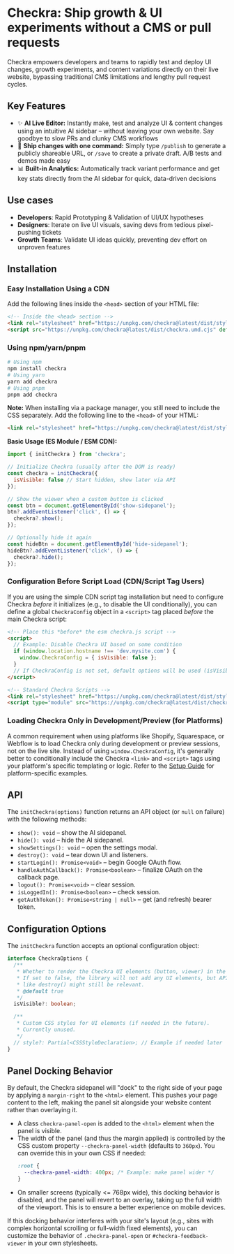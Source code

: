 # Checkra: Ship growth & UI experiments without a CMS or pull requests

Checkra empowers developers and teams to rapidly test and deploy UI changes, growth experiments, and content variations directly on their live website, bypassing traditional CMS limitations and lengthy pull request cycles.


## Key Features

*   ✨ **AI Live Editor:** Instantly make, test and analyze UI & content changes using an intuitive AI sidebar – without leaving your own website. Say goodbye to slow PRs and clunky CMS workflows
*   🚀 **Ship changes with one command:** Simply type `/publish` to generate a publicly shareable URL, or `/save` to create a private draft. A/B tests and demos made easy
*   📊 **Built-in Analytics:** Automatically track variant performance and get key stats directly from the AI sidebar for quick, data-driven decisions

## Use cases
* **Developers**: Rapid Prototyping & Validation of UI/UX hypotheses
* **Designers**: Iterate on live UI visuals, saving devs from tedious pixel-pushing tickets
* **Growth Teams**: Validate UI ideas quickly, preventing dev effort on unproven features

## Installation

### Easy Installation Using a CDN

Add the following lines inside the `<head>` section of your HTML file:

```html
<!-- Inside the <head> section -->
<link rel="stylesheet" href="https://unpkg.com/checkra@latest/dist/style.css">
<script src="https://unpkg.com/checkra@latest/dist/checkra.umd.cjs" defer></script>

```

### Using npm/yarn/pnpm

```bash
# Using npm
npm install checkra
# Using yarn
yarn add checkra
# Using pnpm
pnpm add checkra
```

**Note:** When installing via a package manager, you still need to include the CSS separately. Add the following line to the `<head>` of your HTML:
```html
<link rel="stylesheet" href="https://unpkg.com/checkra@latest/dist/style.css">
```

**Basic Usage (ES Module / ESM CDN):**

```javascript
import { initCheckra } from 'checkra';

// Initialize Checkra (usually after the DOM is ready)
const checkra = initCheckra({
  isVisible: false // Start hidden, show later via API
});

// Show the viewer when a custom button is clicked
const btn = document.getElementById('show-sidepanel');
btn?.addEventListener('click', () => {
  checkra?.show();
});

// Optionally hide it again
const hideBtn = document.getElementById('hide-sidepanel');
hideBtn?.addEventListener('click', () => {
  checkra?.hide();
});
```

### Configuration Before Script Load (CDN/Script Tag Users)

If you are using the simple CDN script tag installation but need to configure Checkra *before* it initializes (e.g., to disable the UI conditionally), you can define a global `CheckraConfig` object in a `<script>` tag placed *before* the main Checkra script:

```html
<!-- Place this *before* the esm checkra.js script -->
<script>
  // Example: Disable Checkra UI based on some condition
  if (window.location.hostname !== 'dev.mysite.com') {
    window.CheckraConfig = { isVisible: false };
  }
  // If CheckraConfig is not set, default options will be used (isVisible: true)
</script>

<!-- Standard Checkra Scripts -->
<link rel="stylesheet" href="https://unpkg.com/checkra@latest/dist/style.css">
<script type="module" src="https://unpkg.com/checkra@latest/dist/checkra.js" defer></script>
```

### Loading Checkra Only in Development/Preview (for Platforms)

A common requirement when using platforms like Shopify, Squarespace, or Webflow is to load Checkra only during development or preview sessions, not on the live site. Instead of using `window.CheckraConfig`, it's generally better to conditionally include the Checkra `<link>` and `<script>` tags using your platform's specific templating or logic. Refer to the [Setup Guide](demo/setup.html) for platform-specific examples.

## API

The `initCheckra(options)` function returns an API object (or `null` on failure) with the following methods:

*   `show(): void` – show the AI sidepanel.
*   `hide(): void` – hide the AI sidepanel.
*   `showSettings(): void` – open the settings modal.
*   `destroy(): void` – tear down UI and listeners.
*   `startLogin(): Promise<void>` – begin Google OAuth flow.
*   `handleAuthCallback(): Promise<boolean>` – finalize OAuth on the callback page.
*   `logout(): Promise<void>` – clear session.
*   `isLoggedIn(): Promise<boolean>` – check session.
*   `getAuthToken(): Promise<string | null>` – get (and refresh) bearer token.

## Configuration Options

The `initCheckra` function accepts an optional configuration object:

```typescript
interface CheckraOptions {
  /**
   * Whether to render the Checkra UI elements (button, viewer) in the DOM.
   * If set to false, the library will not add any UI elements, but API methods
   * like destroy() might still be relevant.
   * @default true
   */
  isVisible?: boolean;

  /**
   * Custom CSS styles for UI elements (if needed in the future).
   * Currently unused.
   */
  // style?: Partial<CSSStyleDeclaration>; // Example if needed later
}
```

## Panel Docking Behavior

By default, the Checkra sidepanel will "dock" to the right side of your page by applying a `margin-right` to the `<html>` element. This pushes your page content to the left, making the panel sit alongside your website content rather than overlaying it.

- A class `checkra-panel-open` is added to the `<html>` element when the panel is visible.
- The width of the panel (and thus the margin applied) is controlled by the CSS custom property `--checkra-panel-width` (defaults to `360px`). You can override this in your own CSS if needed:
  ```css
  :root {
    --checkra-panel-width: 400px; /* Example: make panel wider */
  }
  ```
- On smaller screens (typically <= 768px wide), this docking behavior is disabled, and the panel will revert to an overlay, taking up the full width of the viewport. This is to ensure a better experience on mobile devices.

If this docking behavior interferes with your site's layout (e.g., sites with complex horizontal scrolling or full-width fixed elements), you can customize the behavior of `.checkra-panel-open` or `#checkra-feedback-viewer` in your own stylesheets.

